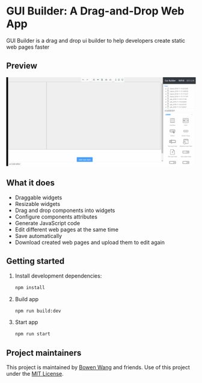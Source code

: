 # GUI Builder: A Drag-and-Drop Web App

GUI Builder is a drag and drop ui builder to help developers create static web pages faster

## Preview

![UI Builder Preview](./ui-builder.gif)

## What it does

- Draggable widgets
- Resizable widgets
- Drag and drop components into widgets
- Configure components attributes
- Generate JavaScript code
- Edit different web pages at the same time
- Save automatically
- Download created web pages and upload them to edit again

## Getting started

1. Install development dependencies:
    ```sh
    npm install
    ```

2. Build app

    ```sh
    npm run build:dev
    ```
3. Start app

    ```sh
    npm run start
    ```

## Project maintainers

This project is maintained by [Bowen Wang](https://github.com/iwangbowen) and friends. Use of this project under the [MIT License](LICENSE.md).